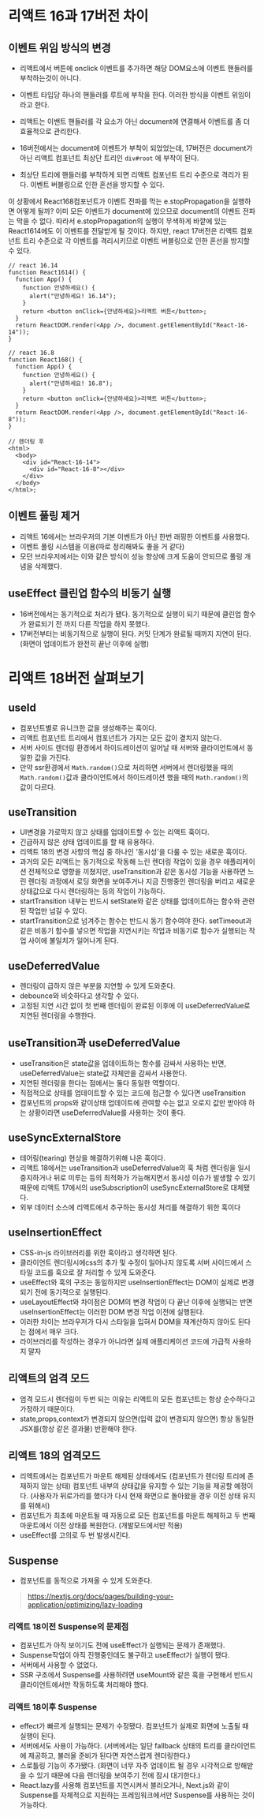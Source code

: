 # 리액트 16과 17버전 차이

## 이벤트 위임 방식의 변경

- 리액트에서 버튼에 onclick 이벤트를 추가하면 해당 DOM요소에 이벤트 핸들러를 부착하는것이 아니다.
- 이벤트 타입당 하나의 핸들러를 루트에 부착을 한다. 이러한 방식을 이벤트 위임이라고 한다.
- 리액트는 이밴트 핸들러를 각 요소가 아닌 document에 연결해서 이벤트를 좀 더 효율적으로 관리한다.

- 16버전에서는 document에 이벤트가 부착이 되었었는데, 17버전은 document가 아닌 리액트 컴포넌트 최상단 트리인 `div#root` 에 부착이 된다.
- 최상단 트리에 핸들러를 부착하게 되면 리액트 컴포넌트 트리 수준으로 격리가 된다. 이벤트 버블링으로 인한 혼선을 방지할 수 있다.

이 상황에서 React168컴포넌트가 이벤트 전파를 막는 e.stopPropagation을 실행하면 어떻게 될까?
이미 모든 이벤트가 document에 있으므로 document의 이벤트 전파는 막을 수 없다. 따라서 e.stopPropagation의 실행이 무색하게 바깥에 있는 React1614에도 이 이벤트를 전달받게 될 것이다.
하지만, react 17버전은 리액트 컴포넌트 트리 수준으로 각 이벤트를 격리시키므로 이벤트 버블링으로 인한 혼선을 방지할 수 있다.

```tsx
// react 16.14
function React1614() {
  function App() {
    function 안녕하세요() {
      alert("안녕하세요! 16.14");
    }
    return <button onClick={안녕하세요}>리액트 버튼</button>;
  }
  return ReactDOM.render(<App />, document.getElementById("React-16-14"));
}

// react 16.8
function React168() {
  function App() {
    function 안녕하세요() {
      alert("안녕하세요! 16.8");
    }
    return <button onClick={안녕하세요}>리액트 버튼</button>;
  }
  return ReactDOM.render(<App />, document.getElementById("React-16-8"));
}

// 렌더링 후
<html>
  <body>
    <div id="React-16-14">
      <div id="React-16-8"></div>
    </div>
  </body>
</html>;
```

## 이벤트 풀링 제거

- 리액트 16에서는 브라우저의 기본 이벤트가 아닌 한번 래핑한 이벤트를 사용했다.
- 이벤트 풀링 시스템을 이용(따로 정리해봐도 좋을 거 같다)
- 모던 브라우저에서는 이와 같은 방식이 성능 향상에 크게 도움이 안되므로 풀링 개념을 삭제했다.

## useEffect 클린업 함수의 비동기 실행

- 16버전에서는 동기적으로 처리가 됐다. 동기적으로 실행이 되기 때문에 클린업 함수가 완료되기 전 까지 다른 작업을 하지 못했다.
- 17버전부터는 비동기적으로 실행이 된다. 커밋 단계가 완료될 때까지 지연이 된다.(화면이 업데이트가 완전히 끝난 이후에 실행)

# 리액트 18버전 살펴보기

## useId

- 컴포넌트별로 유니크한 값을 생성해주는 훅이다.
- 리액트 컴포넌트 트리에서 컴포넌트가 가지는 모든 값이 곂치지 않는다.
- 서버 사이드 렌더링 환경에서 하이드레이션이 일어날 때 서버와 클라이언트에서 동일한 값을 가진다.
- 만약 ssr환경에서 `Math.random()`으로 처리하면 서버에서 렌더링했을 때의 `Math.random()`값과 클라이언트에서 하이드레이션 했을 때의 `Math.random()`의 값이 다르다.

## useTransition

- UI변경을 가로막지 않고 상태를 업데이트할 수 있는 리액트 훅이다.
- 긴급하지 않은 상태 업데이트를 할 때 유용하다.
- 리액트 18의 변경 사항의 핵심 중 하나인 '동시성'을 다룰 수 있는 새로운 훅이다.
- 과거의 모든 리액트는 동기적으로 작동해 느린 렌더링 작업이 있을 경우 애플리케이션 전체적으로 영향을 끼쳤지만, useTransition과 같은 동시성 기능을 사용하면 느린 렌더링 과정에서 로딩 화면을 보여주거나 지금 진행중인 렌더링을 버리고 새로운 상태값으로 다시 렌더링하는 등의 작업이 가능하다.
- startTransition 내부는 반드시 setState와 같은 상태를 업데이트하는 함수와 관련된 작업만 넘길 수 있다.
- startTransition으로 넘겨주는 함수는 반드시 동기 함수여야 한다. setTimeout과 같은 비동기 함수를 넣으면 작업을 지연시키는 작업과 비동기로 함수가 실행되는 작업 사이에 불일치가 일어나게 된다.

## useDeferredValue

- 렌더링이 급하지 않은 부분을 지연할 수 있게 도와준다.
- debounce와 비슷하다고 생각할 수 있다.
- 고정된 지연 시간 없이 첫 번째 렌더링이 완료된 이후에 이 useDeferredValue로 지연된 렌더링을 수행한다.

## useTransition과 useDeferredValue

- useTransition은 state값을 업데이트하는 함수를 감싸서 사용하는 반면, useDeferredValue는 state값 자체만을 감싸서 사용한다.
- 지연된 렌더링을 한다는 점에서는 둘다 동일한 역할이다.
- 직접적으로 상태를 업데이트할 수 있는 코드에 접근할 수 있다면 useTransition
- 컴포넌트의 props와 같이상태 업데이트에 관여할 수는 없고 오로지 값만 받아야 하는 상황이라면 useDeferredValue를 사용하는 것이 좋다.

## useSyncExternalStore

- 테어링(tearing) 현상을 해결하기위해 나온 훅이다.
- 리액트 18에서는 useTransition과 useDeferredValue의 훅 처럼 렌더링을 일시 중지하거나 뒤로 미루는 등의 최적화가 가능해지면서 동시성 이슈가 발생할 수 있기 때문에 리액트 17에서의 useSubscription이 useSyncExternalStore로 대체됐다.
- 외부 데이터 소스에 리액트에서 추구하는 동시성 처리를 해결하기 위한 훅이다

## useInsertionEffect

- CSS-in-js 라이브러리를 위한 훅이라고 생각하면 된다.
- 클라이언트 렌더링시에css의 추가 및 수정이 일어나지 않도록 서버 사이드에서 스타일 코드를 훅으로 잘 처리할 수 있게 도와준다.
- useEffect와 훅의 구조는 동일하지만 useInsertionEffect는 DOM이 실제로 변경되기 전에 동기적으로 실행된다.
- useLayoutEffect와 차이점은 DOM의 변경 작업이 다 끝난 이후에 실행되는 반면 useInsertionEffect는 이러한 DOM 변경 작업 이전에 실행된다.
- 이러한 차이는 브라우저가 다시 스타일을 입혀서 DOM을 재계산하지 않아도 된다는 점에서 매우 크다.
- 라이브러리를 작성하는 경우가 아니라면 실제 애플리케이션 코드에 가급적 사용하지 말자

## 리액트의 엄격 모드

- 엄격 모드시 렌더링이 두번 되는 이유는 리액트의 모든 컴포넌트는 항상 순수하다고 가정하기 때문이다.
- state,props,context가 변경되지 않으면(입력 값이 변경되지 않으면) 항상 동일한 JSX를(항상 같은 결과물) 반환해야 한다.

## 리액트 18의 엄격모드

- 리액트에서는 컴포넌트가 마운트 해제된 상태에서도 (컴포넌트가 렌더링 트리에 존재하지 않는 상태) 컴포넌트 내부의 상태값을 유지할 수 있는 기능을 제공할 예정이다. (사용자가 뒤로가리를 했다가 다시 현재 화면으로 돌아왔을 경우 이전 상태 유지를 위해서)
- 컴포넌트가 최초에 마운트될 때 자동으로 모든 컴포넌트를 마운트 해제하고 두 번째 마운트에서 이전 상태를 복원한다. (개발모드에서만 적용)
- useEffect를 고의로 두 번 발생시킨다.

## Suspense

- 컴포넌트를 동적으로 가져올 수 있게 도와준다.

> <https://nextjs.org/docs/pages/building-your-application/optimizing/lazy-loading>

### 리액트 18이전 Suspense의 문제점

- 컴포넌트가 아직 보이기도 전에 useEffect가 실행되는 문제가 존재했다.
- Suspense작업이 아직 진행중인데도 불구하고 useEffect가 실행이 됐다.
- 서버에서 사용할 수 없었다.
- SSR 구조에서 Suspense를 사용하려면 useMount와 같은 훅을 구현해서 반드시 클라이언트에서만 작동하도록 처리해야 했다.

### 리액트 18이후 Suspense

- effect가 빠르게 실행되는 문제가 수정됐다. 컴포넌트가 실제로 화면에 노출될 때 실행이 된다.
- 서버에서도 사용이 가능하다. (서버에서는 일단 fallback 상태의 트리를 클라이언트에 제공하고, 불러올 준비가 된다면 자연스럽게 렌더링한다.)
- 스로틀링 기능이 추가됐다. (화면이 너무 자주 업데이트 될 경우 시각적으로 방해받을 수 있기 때문에 다음 렌더링을 보여주기 전에 잠시 대기한다.)
- React.lazy를 사용해 컴포넌트를 지연시켜서 블러오거나, Next.js와 같이 Suspense를 자체적으로 지원하는 프레임워크에서만 Suspense를 사용하는 것이 가능하다.
